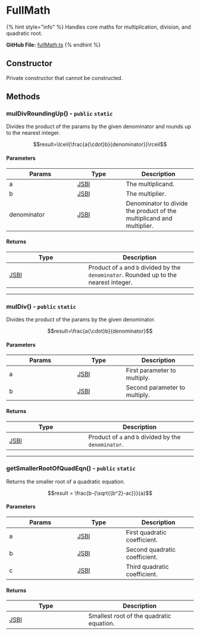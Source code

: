 # FullMath

{% hint style="info" %}
Handles core maths for multiplication, division, and quadratic root.



**GitHub File:** [fullMath.ts](https://github.com/KyberNetwork/ks-sdk-elastic/blob/main/src/utils/fullMath.ts)
{% endhint %}

## Constructor

Private constructor that cannot be constructed.

## Methods

### mulDivRoundingUp() - `public` `static`

Divides the product of the params by the given denominator and rounds up to the nearest integer.&#x20;

$$result=\lceil{\frac{a{\cdot}b}{denominator}}\rceil$$

#### Parameters

<table><thead><tr><th width="167">Params</th><th width="115">Type</th><th>Description</th></tr></thead><tbody><tr><td>a</td><td><a href="https://www.npmjs.com/package/jsbi">JSBI</a></td><td>The multiplicand.</td></tr><tr><td>b</td><td><a href="https://www.npmjs.com/package/jsbi">JSBI</a></td><td>The multiplier.</td></tr><tr><td>denominator</td><td><a href="https://www.npmjs.com/package/jsbi">JSBI</a></td><td>Denominator to divide the product of the multiplicand and multiplier.</td></tr></tbody></table>

#### Returns

<table><thead><tr><th width="197">Type</th><th>Description</th></tr></thead><tbody><tr><td><a href="https://www.npmjs.com/package/jsbi">JSBI</a></td><td>Product of <code>a</code> and <code>b</code> divided by the <code>denominator</code>. Rounded up to the nearest integer.</td></tr></tbody></table>

***

### mulDiv() - `public` `static`

Divides the product of the params by the given denominator.&#x20;

$$result=\frac{a{\cdot}b}{denominator}$$

#### Parameters

<table><thead><tr><th width="167">Params</th><th width="115">Type</th><th>Description</th></tr></thead><tbody><tr><td>a</td><td><a href="https://www.npmjs.com/package/jsbi">JSBI</a></td><td>First parameter to multiply.</td></tr><tr><td>b</td><td><a href="https://www.npmjs.com/package/jsbi">JSBI</a></td><td>Second parameter to multiply.</td></tr></tbody></table>

#### Returns

<table><thead><tr><th width="197">Type</th><th>Description</th></tr></thead><tbody><tr><td><a href="https://www.npmjs.com/package/jsbi">JSBI</a></td><td>Product of <code>a</code> and <code>b</code> divided by the <code>denominator</code>.</td></tr></tbody></table>

***

### getSmallerRootOfQuadEqn() - `public` `static`

Returns the smaller root of a quadratic equation.

$$result = \frac{b-{\sqrt{{b^2}-ac}}}{a}$$

#### Parameters

<table><thead><tr><th width="167">Params</th><th width="115">Type</th><th>Description</th></tr></thead><tbody><tr><td>a</td><td><a href="https://www.npmjs.com/package/jsbi">JSBI</a></td><td>First quadratic coefficient.</td></tr><tr><td>b</td><td><a href="https://www.npmjs.com/package/jsbi">JSBI</a></td><td>Second quadratic coefficient.</td></tr><tr><td>c</td><td><a href="https://www.npmjs.com/package/jsbi">JSBI</a></td><td>Third quadratic coefficient.</td></tr></tbody></table>

#### Returns

<table><thead><tr><th width="197">Type</th><th>Description</th></tr></thead><tbody><tr><td><a href="https://www.npmjs.com/package/jsbi">JSBI</a></td><td>Smallest root of the quadratic equation.</td></tr></tbody></table>
